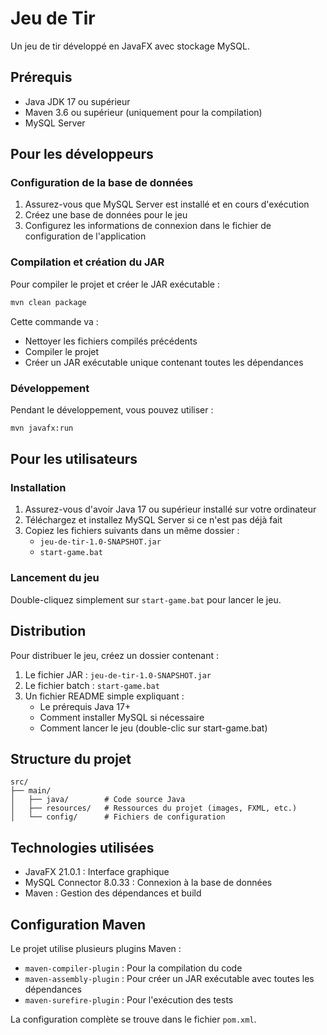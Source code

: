 # Jeu de Tir

Un jeu de tir développé en JavaFX avec stockage MySQL.

## Prérequis

- Java JDK 17 ou supérieur
- Maven 3.6 ou supérieur (uniquement pour la compilation)
- MySQL Server

## Pour les développeurs

### Configuration de la base de données

1. Assurez-vous que MySQL Server est installé et en cours d'exécution
2. Créez une base de données pour le jeu
3. Configurez les informations de connexion dans le fichier de configuration de l'application

### Compilation et création du JAR

Pour compiler le projet et créer le JAR exécutable :

```bash
mvn clean package
```

Cette commande va :
- Nettoyer les fichiers compilés précédents
- Compiler le projet
- Créer un JAR exécutable unique contenant toutes les dépendances

### Développement
Pendant le développement, vous pouvez utiliser :
```bash
mvn javafx:run
```

## Pour les utilisateurs

### Installation
1. Assurez-vous d'avoir Java 17 ou supérieur installé sur votre ordinateur
2. Téléchargez et installez MySQL Server si ce n'est pas déjà fait
3. Copiez les fichiers suivants dans un même dossier :
   - `jeu-de-tir-1.0-SNAPSHOT.jar`
   - `start-game.bat`

### Lancement du jeu
Double-cliquez simplement sur `start-game.bat` pour lancer le jeu.

## Distribution

Pour distribuer le jeu, créez un dossier contenant :
1. Le fichier JAR : `jeu-de-tir-1.0-SNAPSHOT.jar`
2. Le fichier batch : `start-game.bat`
3. Un fichier README simple expliquant :
   - Le prérequis Java 17+
   - Comment installer MySQL si nécessaire
   - Comment lancer le jeu (double-clic sur start-game.bat)

## Structure du projet

```
src/
├── main/
│   ├── java/        # Code source Java
│   ├── resources/   # Ressources du projet (images, FXML, etc.)
│   └── config/      # Fichiers de configuration
```

## Technologies utilisées

- JavaFX 21.0.1 : Interface graphique
- MySQL Connector 8.0.33 : Connexion à la base de données
- Maven : Gestion des dépendances et build

## Configuration Maven

Le projet utilise plusieurs plugins Maven :
- `maven-compiler-plugin` : Pour la compilation du code
- `maven-assembly-plugin` : Pour créer un JAR exécutable avec toutes les dépendances
- `maven-surefire-plugin` : Pour l'exécution des tests

La configuration complète se trouve dans le fichier `pom.xml`. 